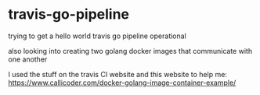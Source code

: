 # travis-go-pipeline
trying to get a hello world travis go pipeline operational

also looking into creating two golang docker images that communicate with one another

I used the stuff on the travis CI website and this website to help me: https://www.callicoder.com/docker-golang-image-container-example/
